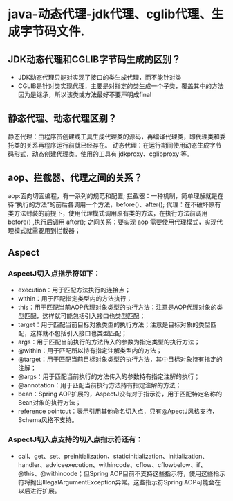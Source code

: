 # java-动态代理-jdk代理、cglib代理、生成字节码文件.


## JDK动态代理和CGLIB字节码生成的区别？
 * JDK动态代理只能对实现了接口的类生成代理，而不能针对类
 * CGLIB是针对类实现代理，主要是对指定的类生成一个子类，覆盖其中的方法
   因为是继承，所以该类或方法最好不要声明成final 


## 静态代理、动态代理区别？
静态代理：由程序员创建或工具生成代理类的源码，再编译代理类，即代理类和委托类的关系再程序运行前就已经存在。
动态代理：在运行期间使用动态生成字节码形式，动态创建代理类。使用的工具有 jdkproxy、cglibproxy 等。


## aop、拦截器、代理之间的关系？
aop:面向切面编程，有一系列的规范和配置;
拦截器：一种机制，简单理解就是在待“执行的方法”的前后各调用一个方法，before()、after();
代理：在不破坏原有类方法封装的前提下，使用代理模式调用原有类的方法，在执行方法前调用 before() ,执行后调用 after();
之间关系：要实现 aop 需要使用代理模式，实现代理模式就需要用到拦截器；


## Aspect

### AspectJ切入点指示符如下：
* execution：用于匹配方法执行的连接点；
* within：用于匹配指定类型内的方法执行；
* this：用于匹配当前AOP代理对象类型的执行方法；注意是AOP代理对象的类型匹配，这样就可能包括引入接口也类型匹配；
* target：用于匹配当前目标对象类型的执行方法；注意是目标对象的类型匹配，这样就不包括引入接口也类型匹配；
* args：用于匹配当前执行的方法传入的参数为指定类型的执行方法；
* @within：用于匹配所以持有指定注解类型内的方法；
* @target：用于匹配当前目标对象类型的执行方法，其中目标对象持有指定的注解；
* @args：用于匹配当前执行的方法传入的参数持有指定注解的执行；
* @annotation：用于匹配当前执行方法持有指定注解的方法；
* bean：Spring AOP扩展的，AspectJ没有对于指示符，用于匹配特定名称的Bean对象的执行方法；
* reference pointcut：表示引用其他命名切入点，只有@ApectJ风格支持，Schema风格不支持。

### AspectJ切入点支持的切入点指示符还有： 
* call、get、set、preinitialization、staticinitialization、initialization、handler、adviceexecution、withincode、cflow、cflowbelow、if、@this、@withincode；但Spring AOP目前不支持这些指示符，使用这些指示符将抛出IllegalArgumentException异常。这些指示符Spring AOP可能会在以后进行扩展。
